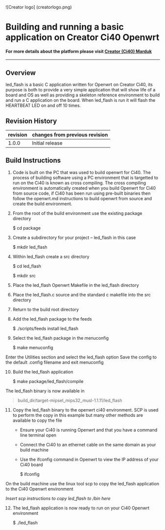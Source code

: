 
![Creator logo] (creatorlogo.png)

# Building and running a basic application on Creator Ci40 Openwrt

#### For more details about the platform please visit [Creator (Ci40) Marduk](https://community.imgtec.com/platforms/creator-ci40/)
----

## Overview

led_flash is a basic C application written for Openwrt on Creator Ci40, its purpose is both to provide a very simple application that will show life of a board and OS as well as providing a skeleton reference environment to build and run a C application on the board. When led_flash is run it will flash the HEARTBEAT LED on and off 10 times.

## Revision History

| revision  | changes from previous revision |
|---------- |------------------------------- |
| 1.0.0     | Initial release                |

## Build Instructions

1. Code is built on the PC that was used to build openwrt for Ci40. The process of building software using a PC environment that is targetted to run on the Ci40 is known as cross compiling. The cross compiling environment is automatically created when you build Openwrt for Ci40 from source code, if Ci40 has been run using pre-built binaries then follow the openwrt.md instructions to build openwrt from source and create the build environment.

2. From the root of the build environment use the existing package directory

	$ cd package

3. Create a subdirectory for your project – led_flash in this case

	$ mkdir led_flash

4. Within led_flash create a src directory

	$ cd led_flash

	$ mkdir src

5. Place the led_flash Openwrt Makefile in the led_flash directory

6. Place the led_flash.c source and the standard c makefile into the src directory

7. Return to the build root directory

8. Add the led_flash package to the feeds

	$ ./scripts/feeds install led_flash

9. Select the led_flash package in the menuconfig

	$ make menuconfig


Enter the Utilities section and select the led_flash option
Save the config to the default .config filename and exit menuconfig

10. Build the led_flash application

	$ make package/led_flash/compile

The led_flash binary is now available in 

> build_dir/target-mipsel_mips32_musl-1.1.11/led_flash

11. Copy the led_flash binary to the openwrt ci40 environment. SCP is used to perform the copy in this example but many other methods are available to copy the file
	* Ensure your Ci40 is running Openwrt and that you have a command line terminal open
	* Connect the Ci40 to an ethernet cable on the same domain as your build machine
	* Use the ifconfig command in Openwrt to view the IP address of your Ci40 board

		$ ifconfig
	
On the build machine use the linux tool scp to copy the led_flash application to the Ci40 Openwrt environment

_Insert scp instructions to copy led_flash to /bin here_
	
12. The led_flash application is now ready to run on your Ci40 Openwrt environment

	$ ./led_flash



